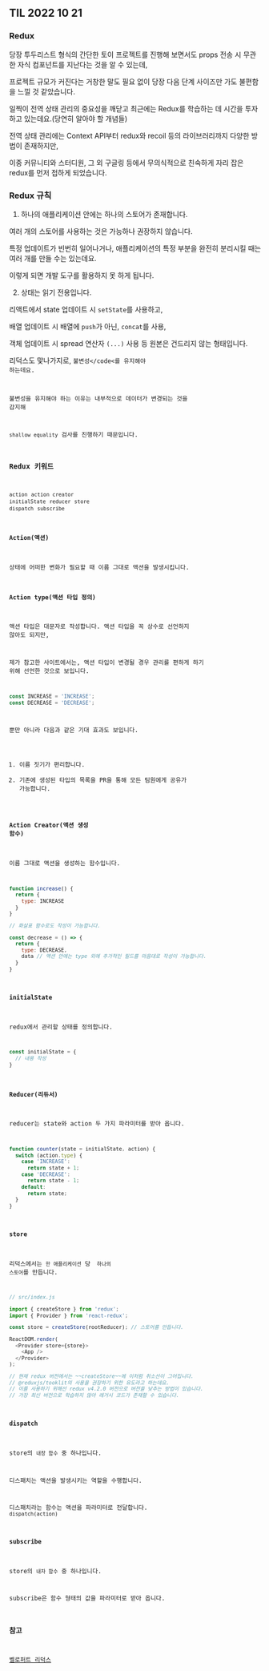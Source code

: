 ## TIL 2022 10 21

### Redux

당장 투두리스트 형식의 간단한 토이 프로젝트를 진행해 보면서도 props 전송 시 무관한 자식 컴포넌트를 지난다는 것을 알 수 있는데,

프로젝트 규모가 커진다는 거창한 말도 필요 없이 당장 다음 단계 사이즈만 가도 불편함을 느낄 것 같았습니다.

일찍이 전역 상태 관리의 중요성을 깨닫고 최근에는 Redux를 학습하는 데 시간을 투자하고 있는데요.(당연히 알아야 할 개념들)

전역 상태 관리에는 Context API부터 redux와 recoil 등의 라이브러리까지 다양한 방법이 존재하지만,

이중 커뮤니티와 스터디원, 그 외 구글링 등에서 무의식적으로 친숙하게 자리 잡은 redux를 먼저 접하게 되었습니다.

### Redux 규칙

1. 하나의 애플리케이션 안에는 하나의 스토어가 존재합니다.

여러 개의 스토어를 사용하는 것은 가능하나 권장하지 않습니다.

특정 업데이트가 빈번히 일어나거나, 애플리케이션의 특정 부분을 완전히 분리시킬 때는 여러 개를 만들 수는 있는데요.

이렇게 되면 개발 도구를 활용하지 못 하게 됩니다.

2. 상태는 읽기 전용입니다.

리액트에서 state 업데이트 시 <code>setState</code>를 사용하고,

배열 업데이트 시 배열에 <code>push</code>가 아닌, <code>concat</code>를 사용,

객체 업데이트 시 spread 연산자 <code>(...)</code> 사용 등 원본은 건드리지 않는 형태입니다.

리덕스도 맟나가지로, <code>불변성</code<를 유지해야 하는데요.
  
불변성을 유지해야 하는 이유는 내부적으로 데이터가 변경되는 것을 감지해
  
<code>shallow equality</code> 검사를 진행하기 때문입니다.
  


### Redux 키워드
<code>action</code> <code>action creator</code> <code>initialState</code> <code>reducer</code> <code>store</code> <code>dispatch</code> <code>subscribe</code>

#### Action(액션)

상태에 어떠한 변화가 필요할 때 이름 그대로 액션을 발생시킵니다.

#### Action type(액션 타입 정의)

액션 타입은 대문자로 작성합니다. 액션 타입을 꼭 상수로 선언하지 않아도 되지만,

제가 참고한 사이트에서는, 액션 타입이 변경될 경우 관리를 편하게 하기 위해 선언한 것으로 보입니다.

```js
const INCREASE = 'INCREASE';
const DECREASE = 'DECREASE';
```

뿐만 아니라 다음과 같은 기대 효과도 보입니다.

1. 이름 짓기가 편리합니다.
2. 기존에 생성된 타입의 목록을 PR을 통해 모든 팀원에게 공유가 가능합니다.

#### Action Creator(액션 생성 함수)

이름 그대로 액션을 생성하는 함수입니다.

```js
function increase() {
  return {
    type: INCREASE
  }
}

// 화살표 함수로도 작성이 가능합니다.

const decrease = () => {
  return {
    type: DECREASE,
    data // 액션 안에는 type 외에 추가적인 필드를 마음대로 작성이 가능합니다.
  }
}
```

#### initialState

redux에서 관리할 상태를 정의합니다.

```js
const initialState = {
  // 내용 작성
}
```

#### Reducer(리듀서)

reducer는 state와 action 두 가지 파라미터를 받아 옵니다.

```js
function counter(state = initialState, action) {
  switch (action.type) {
    case 'INCREASE':
      return state + 1;
    case 'DECREASE':
      return state - 1;
    default:
      return state;
  }
}
```

#### store

리덕스에서는 <code>한 애플리케이션</code> 당 <code> 하나의 스토어</code>를 만듭니다.

```js
// src/index.js

import { createStore } from 'redux';
import { Provider } from 'react-redux';

const store = createStore(rootReducer); // 스토어를 만듭니다.

ReactDOM.render(
  <Provider store={store}>
    <App />
  </Provider>
);

// 현재 redux 버전에서는 ~~createStore~~에 이처럼 취소선이 그어집니다.
// @reduxjs/tooklit의 사용을 권장하기 위한 유도라고 하는데요.
// 이를 사용하기 위해선 redux v4.2.0 버전으로 버전을 낮추는 방법이 있습니다.
// 가장 최신 버전으로 학습하지 않아 레거시 코드가 존재할 수 있습니다.
```

#### dispatch

store의 <code>내장 함수</code> 중 하나입니다.

디스패치는 액션을 발생시키는 역할을 수행합니다.

디스패치라는 함수는 액션을 파라미터로 전달합니다. <code>dispatch(action)</code>

#### subscribe

store의 <code>내자 함수</code> 중 하나입니다.

subscribe은 함수 형태의 값을 파라미터로 받아 옵니다.

### 참고
[벨로퍼트 리덕스](https://react.vlpt.us/redux/)
